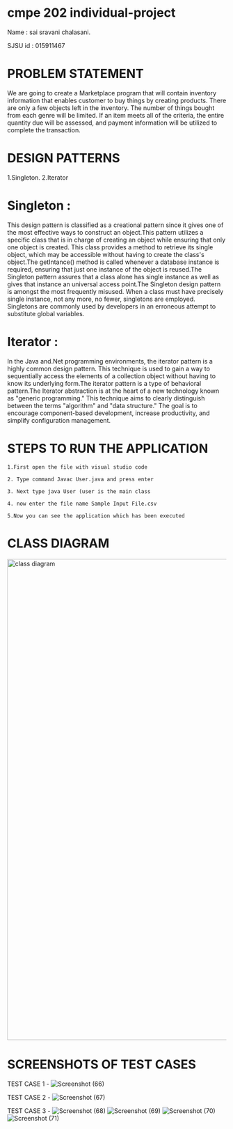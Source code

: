 # cmpe 202  individual-project
Name : sai sravani chalasani.

SJSU id : 015911467

# PROBLEM STATEMENT
We are going to create a Marketplace program that will contain inventory information that enables customer to buy things by creating products. There are only a few objects left in the inventory. The number of things bought from each genre will be limited. If an item meets all of the criteria, the entire quantity due will be assessed, and payment information will be utilized to complete the transaction.

# DESIGN PATTERNS

1.Singleton.
2.Iterator

# Singleton : 
This design pattern is classified as a creational pattern since it gives one of the most effective ways to construct an object.This pattern utilizes a specific class that is in charge of creating an object while ensuring that only one object is created. This class provides a method to retrieve its single object, which may be accessible without having to create the class's object.The getIntance() method is called whenever a database instance is required, ensuring that just one instance of the object is reused.The Singleton pattern assures that a class alone has single instance as well as gives that instance an universal access point.The Singleton design pattern is amongst the most frequently misused. When a class must have precisely single instance, not any more, no fewer, singletons are employed. Singletons are commonly used by developers in an erroneous attempt to substitute global variables. 

# Iterator :
In the Java and.Net programming environments, the iterator pattern is a highly common design pattern. This technique is used to gain a way to sequentially access the elements of a collection object without having to know its underlying form.The iterator pattern is a type of behavioral pattern.The Iterator abstraction is at the heart of a new technology known as "generic programming." This technique aims to clearly distinguish between the terms "algorithm" and "data structure." The goal is to encourage component-based development, increase productivity, and simplify configuration management.

# STEPS TO RUN THE APPLICATION
    1.First open the file with visual studio code
 
    2. Type command Javac User.java and press enter
  
    3. Next type java User (user is the main class
  
    4. now enter the file name Sample Input File.csv
  
    5.Now you can see the application which has been executed 
 
# CLASS DIAGRAM
<img width="1105" alt="class diagram" src="https://user-images.githubusercontent.com/91631318/144832667-d94c0844-505f-46aa-ba92-063bac57ab32.png">

# SCREENSHOTS OF TEST CASES
   
   TEST CASE 1 - ![Screenshot (66)](https://user-images.githubusercontent.com/91631318/144815663-f55afef5-0ddc-435e-9e94-77c1fc055672.png)
 
   TEST CASE 2 - ![Screenshot (67)](https://user-images.githubusercontent.com/91631318/144815673-fb47f932-8b54-4110-a14e-8c8ce7f895b5.png)

   TEST CASE 3 - ![Screenshot (68)](https://user-images.githubusercontent.com/91631318/144815684-aa59e26e-33cb-4f30-9e08-a9525392668a.png)
                 ![Screenshot (69)](https://user-images.githubusercontent.com/91631318/144815694-0a07b4b6-4d8d-4f51-8414-b6b183ef55ac.png)
                 ![Screenshot (70)](https://user-images.githubusercontent.com/91631318/144822275-ff2fd45e-c5b6-49f4-8a47-2375aedee0f2.png)
                 ![Screenshot (71)](https://user-images.githubusercontent.com/91631318/144822295-eaf193c2-4289-42bd-b23c-95965e8965ae.png)




